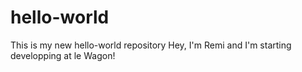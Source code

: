 # hello-world
This is my new hello-world repository
Hey, I'm Remi and I'm starting developping at le Wagon! 
